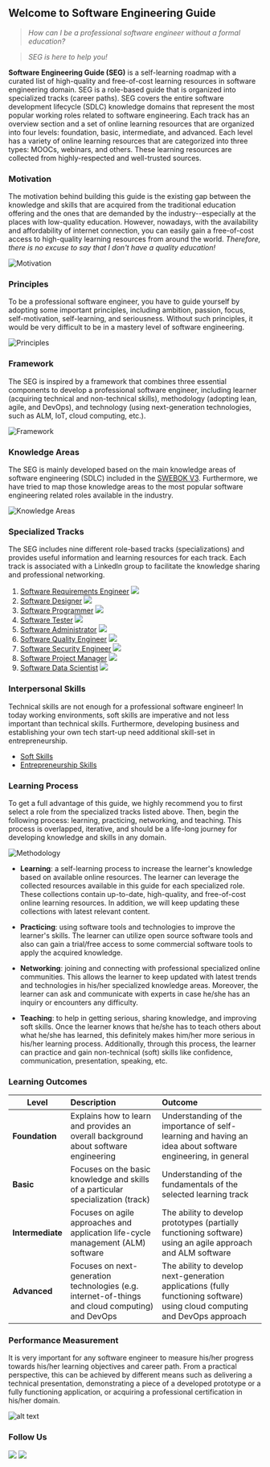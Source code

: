 ## Welcome to Software Engineering Guide

> *How can I be a professional software engineer without a formal education?* 

> *SEG is here to help you!*

**Software Engineering Guide (SEG)** is a self-learning roadmap with a curated list of high-quality and free-of-cost learning resources in software engineering domain. SEG is a role-based guide that is organized into specialized tracks (career paths). SEG covers the entire software development lifecycle (SDLC) knowledge domains that represent the most popular working roles related to software engineering. Each track has an overview section and a set of online learning resources that are organized into four levels: foundation, basic, intermediate, and advanced. Each level has a variety of online learning resources that are categorized into three types: MOOCs, webinars, and others. These learning resources are collected from highly-respected and well-trusted sources.

### Motivation

The motivation behind building this guide is the existing gap between the knowledge and skills that are acquired from the traditional education offering and the ones that are demanded by the industry--especially at the places with low-quality education. However, nowadays, with the availability and affordability of internet connection, you can easily gain a free-of-cost access to high-quality learning resources from around the world. *Therefore, there is no excuse to say that I don't have a quality education!*

![](Slide2.JPG "Motivation")

### Principles

To be a professional software engineer, you have to guide yourself by adopting some important principles, including ambition, passion, focus, self-motivation, self-learning, and seriousness. Without such principles, it would be very difficult to be in a mastery level of software engineering.

![](Slide5.JPG "Principles") 

### Framework

The SEG is inspired by a framework that combines three essential components to develop a professional software engineer, including learner (acquiring technical and non-technical skills), methodology (adopting lean, agile, and DevOps), and technology (using next-generation technologies, such as ALM, IoT, cloud computing, etc.).

![](Slide7.JPG "Framework") 

### Knowledge Areas

The SEG is mainly developed based on the main knowledge areas of software engineering (SDLC) included in the [SWEBOK V3](https://www.computer.org/web/swebok/v3). Furthermore, we have tried to map those knowledge areas to the most popular software engineering related roles available in the industry.

![](Slide8.JPG "Knowledge Areas") 

### Specialized Tracks

The SEG includes nine different role-based tracks (specializations) and provides useful information and learning resources for each track. Each track is associated with a LinkedIn group to facilitate the knowledge sharing and professional networking.

1. [Software Requirements Engineer](swr.md) [![](linkedin_small.png)](https://www.linkedin.com/groups/10326019)
2. [Software Designer](swd.md) [![](linkedin_small.png)](https://www.linkedin.com/groups/10322891)
3. [Software Programmer](swc.md) [![](linkedin_small.png)](https://www.linkedin.com/groups/10324839)
4. [Software Tester](swt.md) [![](linkedin_small.png)](https://www.linkedin.com/groups/10324870)
5. [Software Administrator](swm.md) [![](linkedin_small.png)](https://www.linkedin.com/groups/10322892)
6. [Software Quality Engineer](swq.md) [![](linkedin_small.png)](https://www.linkedin.com/groups/10332028)
7. [Software Security Engineer](sws.md) [![](linkedin_small.png)](https://www.linkedin.com/groups/10325821)
8. [Software Project Manager](swem.md) [![](linkedin_small.png)](https://www.linkedin.com/groups/10325814)
9. [Software Data Scientist](swds.md) [![](linkedin_small.png)](https://www.linkedin.com/groups/10324852)

### Interpersonal Skills

Technical skills are not enough for a professional software engineer! In today working environments, soft skills are imperative and not less important than technical skills. Furthermore, developing business and establishing your own tech start-up need additional skill-set in entrepreneurship.

- [Soft Skills](ss.md)
- [Entrepreneurship Skills](es.md)

### Learning Process

To get a full advantage of this guide, we highly recommend you to first select a role from the specialized tracks listed above. Then, begin the following process: learning, practicing, networking, and teaching. This process is overlapped, iterative, and should be a life-long journey for developing knowledge and skills in any domain.

![](Slide9.JPG "Methodology") 

- **Learning**: a self-learning process to increase the learner's knowledge based on available online resources. The learner can leverage the collected resources available in this guide for each specialized role. These collections contain up-to-date, high-quality, and free-of-cost online learning resources. In addition, we will keep updating these collections with latest relevant content.

- **Practicing**: using software tools and technologies to improve the learner's skills. The learner can utilize open source software tools and also can gain a trial/free access to some commercial software tools to apply the acquired knowledge.

- **Networking**: joining and connecting with professional specialized online communities. This allows the learner to keep updated with latest trends and technologies in his/her specialized knowledge areas. Moreover, the learner can ask and communicate with experts in case he/she has an inquiry or encounters any difficulty.

- **Teaching**: to help in getting serious, sharing knowledge, and improving soft skills. Once the learner knows that he/she has to teach others about what he/she has learned, this definitely makes him/her more serious in his/her learning process. Additionally, through this process, the learner can practice and gain non-technical (soft) skills like confidence, communication, presentation, speaking, etc.

### Learning Outcomes

| Level        | Description           | Outcome  |
| ------------- |:-------------| :-----|
| **Foundation**     | Explains how to learn and provides an overall background about software engineering | Understanding of the importance of self-learning and having an idea about software engineering, in general |
| **Basic**     | Focuses on the basic knowledge and skills of a particular specialization (track) |   Understanding of the fundamentals of the selected learning track |
| **Intermediate** | Focuses on agile approaches and application life-cycle management (ALM) software | The ability to develop prototypes (partially functioning software) using an agile approach and ALM software |
| **Advanced** | Focuses on next-generation technologies (e.g. internet-of-things and cloud computing) and DevOps      |    The ability to develop next-generation applications (fully functioning software) using cloud computing and DevOps approach |

### Performance Measurement

It is very important for any software engineer to measure his/her progress towards his/her learning objectives and career path. From a practical perspective, this can be achieved by different means such as delivering a technical presentation, demonstrating a piece of a developed prototype or a fully functioning application, or acquiring a professional certification in his/her domain.

![alt text](Slide12.JPG "Performance Measurement") 

### Follow Us

[![](twitter.png)](https://twitter.com/SWE_Guide) [![](linkedin.png)](https://www.linkedin.com/groups/10323987)


